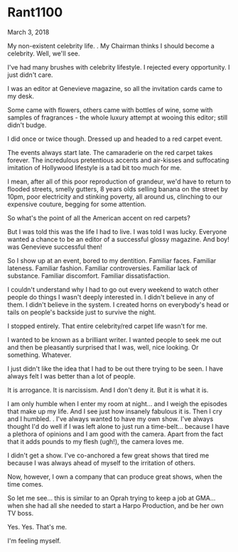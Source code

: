 # Rant1100


March 3, 2018

My non-existent celebrity life.
.
My Chairman thinks I should become a celebrity. Well, we'll see.

I've had many brushes with celebrity lifestyle. I rejected every opportunity. I just didn't care.

I was an editor at Genevieve magazine, so all the invitation cards came to my desk. 

Some came with flowers, others came with bottles of wine, some with samples of fragrances - the whole luxury attempt at wooing this editor; still didn't budge.

I did once or twice though. Dressed up and headed to a red carpet event. 

The events always start late. The camaraderie on the red carpet takes forever. The incredulous pretentious accents and air-kisses and suffocating imitation of Hollywood lifestyle is a tad bit too much for me.

I mean, after all of this poor reproduction of grandeur, we'd have to return to flooded streets, smelly gutters, 8 years olds selling banana on the street by 10pm, poor electricity and stinking poverty, all around us, clinching to our expensive couture, begging for some attention. 

So what's the point of all the American accent on red carpets?

But I was told this was the life I had to live. I was told I was lucky. Everyone wanted a chance to be an editor of a successful glossy magazine. And boy! was Genevieve successful then!

So I show up at an event, bored to my dentition. Familiar faces. Familiar lateness. Familiar fashion. Familiar controversies. Familiar lack of substance. Familiar discomfort. Familiar dissatisfaction.

I couldn't understand why I had to go out every weekend to watch other people do things I wasn't deeply interested in. I didn't believe in any of them. I didn't believe in the system. I created horns on everybody's head or tails on people's backside just to survive the night.

I stopped entirely. That entire celebrity/red carpet life wasn't for me.

I wanted to be known as a brilliant writer. I wanted people to seek me out and then be pleasantly surprised that I was, well, nice looking. Or something. Whatever.

I just didn't like the idea that I had to be out there trying to be seen. I have always felt I was better than a lot of people.

It is arrogance. It is narcissism. And I don't deny it. But it is what it is.

I am only humble when I enter my room at night... and I weigh the episodes that make up my life. And I see just how insanely fabulous it is. Then I cry and I humbled. 
.
I've always wanted to have my own show. I've always thought I'd do well if I was left alone to just run a time-belt... because I have a plethora of opinions and I am good with the camera. Apart from the fact that it adds pounds to my flesh (ugh!), the camera loves me.

I didn't get a show. I've co-anchored a few great shows that tired me because I was always ahead of myself to the irritation of others.

Now, however, I own a company that can produce great shows, when the time comes.

So let me see... this is similar to an Oprah trying to keep a job at GMA... when she had all she needed to start a Harpo Production, and be her own TV boss.

Yes. Yes. That's me.

I'm feeling myself.